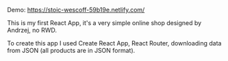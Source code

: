 Demo: https://stoic-wescoff-59b19e.netlify.com/

This is my first React App, it's a very simple online shop designed by Andrzej, no RWD. 

To create this app I used Create React App, React Router, downloading data from JSON (all products are in JSON format).
